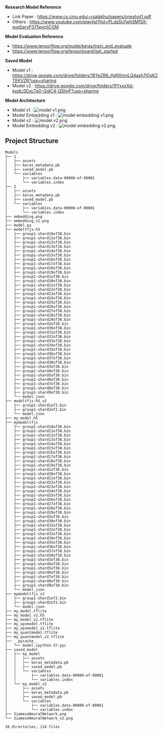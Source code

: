 **Research Model Reference**
- Link Paper : https://www.cs.cmu.edu/~rsalakhu/papers/oneshot1.pdf
- Others : https://www.youtube.com/playlist?list=PLdaSUfwhSMfSX-evq5arvP375pycIjCGM

**Model Evaluation Reference**
- https://www.tensorflow.org/guide/keras/train_and_evaluate
- https://www.tensorflow.org/tensorboard/get_started

**Saved Model**
- Model v1 : https://drive.google.com/drive/folders/18YeZR6_ifgNXmnLQ4ash7lOsKZTEKVZR?usp=sharing
- Model v2 : https://drive.google.com/drive/folders/1fYxxxXd-kpdLj3DxLTq0-QgIC4-Q5ImF?usp=sharing

**Model Architecture**
- Model v1 : ![model v1.png]( {https://raw.githubusercontent.com/Safe-Place/ChaMi-ML/main/Models/model%20v1/model%201.1%20v1.png?token=GHSAT0AAAAAABSFWREIKLS33U66HPXRVVJ6YVMQY4Q})
- Model Embedding v1 : ![model embedding v1.png]( {https://raw.githubusercontent.com/Safe-Place/ChaMi-ML/main/Models/model%20v1/model%201.2%20v1.png})
- Model v2 : ![model v2.png]( {https://drive.google.com/file/d/12WNpWIkc2M3RGRGJGDVGcIhVwXIR5g3V/view?usp=sharing})
- Model Embedding v2 : ![model embedding v2.png]( {https://drive.google.com/file/d/11IRU1Z6wysMz3h51sKhdJgGrWSOTmMWw/view?usp=sharing})

**Project Structure**
-
```
Models
├── 1
│   ├── assets
│   ├── keras_metadata.pb
│   ├── saved_model.pb
│   └── variables
│       ├── variables.data-00000-of-00001
│       └── variables.index
├── 2
│   ├── assets
│   ├── keras_metadata.pb
│   ├── saved_model.pb
│   └── variables
│       ├── variables.data-00000-of-00001
│       └── variables.index
├── embedding.png
├── embedding_v2.png
├── model.py
├── modeltfjs-h5
│   ├── group1-shard10of38.bin
│   ├── group1-shard11of38.bin
│   ├── group1-shard12of38.bin
│   ├── group1-shard13of38.bin
│   ├── group1-shard14of38.bin
│   ├── group1-shard15of38.bin
│   ├── group1-shard16of38.bin
│   ├── group1-shard17of38.bin
│   ├── group1-shard18of38.bin
│   ├── group1-shard19of38.bin
│   ├── group1-shard1of38.bin
│   ├── group1-shard20of38.bin
│   ├── group1-shard21of38.bin
│   ├── group1-shard22of38.bin
│   ├── group1-shard23of38.bin
│   ├── group1-shard24of38.bin
│   ├── group1-shard25of38.bin
│   ├── group1-shard26of38.bin
│   ├── group1-shard27of38.bin
│   ├── group1-shard28of38.bin
│   ├── group1-shard29of38.bin
│   ├── group1-shard2of38.bin
│   ├── group1-shard30of38.bin
│   ├── group1-shard31of38.bin
│   ├── group1-shard32of38.bin
│   ├── group1-shard33of38.bin
│   ├── group1-shard34of38.bin
│   ├── group1-shard35of38.bin
│   ├── group1-shard36of38.bin
│   ├── group1-shard37of38.bin
│   ├── group1-shard38of38.bin
│   ├── group1-shard3of38.bin
│   ├── group1-shard4of38.bin
│   ├── group1-shard5of38.bin
│   ├── group1-shard6of38.bin
│   ├── group1-shard7of38.bin
│   ├── group1-shard8of38.bin
│   ├── group1-shard9of38.bin
│   └── model.json
├── modeltfjs-h5_v2
│   ├── group1-shard1of2.bin
│   ├── group1-shard2of2.bin
│   └── model.json
├── my_model.h5
├── mymodeltfjs
│   ├── group1-shard10of38.bin
│   ├── group1-shard11of38.bin
│   ├── group1-shard12of38.bin
│   ├── group1-shard13of38.bin
│   ├── group1-shard14of38.bin
│   ├── group1-shard15of38.bin
│   ├── group1-shard16of38.bin
│   ├── group1-shard17of38.bin
│   ├── group1-shard18of38.bin
│   ├── group1-shard19of38.bin
│   ├── group1-shard1of38.bin
│   ├── group1-shard20of38.bin
│   ├── group1-shard21of38.bin
│   ├── group1-shard22of38.bin
│   ├── group1-shard23of38.bin
│   ├── group1-shard24of38.bin
│   ├── group1-shard25of38.bin
│   ├── group1-shard26of38.bin
│   ├── group1-shard27of38.bin
│   ├── group1-shard28of38.bin
│   ├── group1-shard29of38.bin
│   ├── group1-shard2of38.bin
│   ├── group1-shard30of38.bin
│   ├── group1-shard31of38.bin
│   ├── group1-shard32of38.bin
│   ├── group1-shard33of38.bin
│   ├── group1-shard34of38.bin
│   ├── group1-shard35of38.bin
│   ├── group1-shard36of38.bin
│   ├── group1-shard37of38.bin
│   ├── group1-shard38of38.bin
│   ├── group1-shard3of38.bin
│   ├── group1-shard4of38.bin
│   ├── group1-shard5of38.bin
│   ├── group1-shard6of38.bin
│   ├── group1-shard7of38.bin
│   ├── group1-shard8of38.bin
│   ├── group1-shard9of38.bin
│   └── model.json
├── mymodeltfjs_v2
│   ├── group1-shard1of2.bin
│   ├── group1-shard2of2.bin
│   └── model.json
├── my_model.tflite
├── my_model_v2.h5
├── my_model_v2.tflite
├── my_opsmodel.tflite
├── my_opsmodel_v2.tflite
├── my_quantmodel.tflite
├── my_quantmodel_v2.tflite
├── __pycache__
│   └── model.cpython-37.pyc
├── saved_model
│   ├── my_model
│   │   ├── assets
│   │   ├── keras_metadata.pb
│   │   ├── saved_model.pb
│   │   └── variables
│   │       ├── variables.data-00000-of-00001
│   │       └── variables.index
│   └── my_model_v2
│       ├── assets
│       ├── keras_metadata.pb
│       ├── saved_model.pb
│       └── variables
│           ├── variables.data-00000-of-00001
│           └── variables.index
├── SiameseNeuralNetwork.png
└── SiameseNeuralNetwork_v2.png

18 directories, 114 files
```
